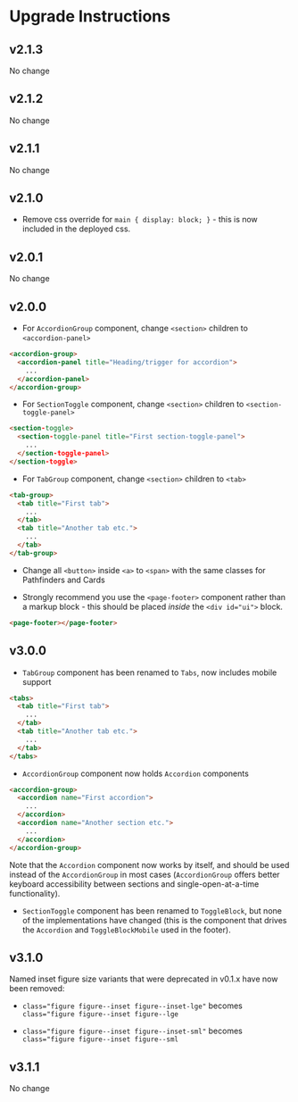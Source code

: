 # Upgrade Instructions

## v2.1.3

No change

## v2.1.2

No change

## v2.1.1

No change

## v2.1.0

* Remove css override for `main { display: block; }` - this is now included in the deployed css.

## v2.0.1

No change

## v2.0.0

* For `AccordionGroup` component, change `<section>` children to `<accordion-panel>`

```html
<accordion-group>
  <accordion-panel title="Heading/trigger for accordion">
    ...
  </accordion-panel>
</accordion-group>
```

* For `SectionToggle` component, change `<section>` children to `<section-toggle-panel>`

```html
<section-toggle>
  <section-toggle-panel title="First section-toggle-panel">
    ...
  </section-toggle-panel>
</section-toggle>
```

* For `TabGroup` component, change `<section>` children to `<tab>`

```html
<tab-group>
  <tab title="First tab">
    ...
  </tab>
  <tab title="Another tab etc.">
    ...
  </tab>
</tab-group>
```

* Change all `<button>` inside `<a>` to `<span>` with the same classes for Pathfinders and Cards

* Strongly recommend you use the `<page-footer>` component rather than a markup block - this should be placed _inside_ the `<div id="ui">` block.

```html
<page-footer></page-footer>
```

## v3.0.0

* `TabGroup` component has been renamed to `Tabs`, now includes mobile support

```html
<tabs>
  <tab title="First tab">
    ...
  </tab>
  <tab title="Another tab etc.">
    ...
  </tab>
</tabs>
```

* `AccordionGroup` component now holds `Accordion` components

```html
<accordion-group>
  <accordion name="First accordion">
    ...
  </accordion>
  <accordion name="Another section etc.">
    ...
  </accordion>
</accordion-group>
```

Note that the `Accordion` component now works by itself, and should be used instead of the `AccordionGroup` in most cases (`AccordionGroup` offers better
keyboard accessibility between sections and single-open-at-a-time functionality).

* `SectionToggle` component has been renamed to `ToggleBlock`, but none of the implementations have changed (this is the component that drives the `Accordion` and `ToggleBlockMobile` used in the footer).

## v3.1.0

Named inset figure size variants that were deprecated in v0.1.x have now been removed:

* `class="figure figure--inset figure--inset-lge"` becomes `class="figure figure--inset figure--lge`

* `class="figure figure--inset figure--inset-sml"` becomes `class="figure figure--inset figure--sml`

## v3.1.1

No change
